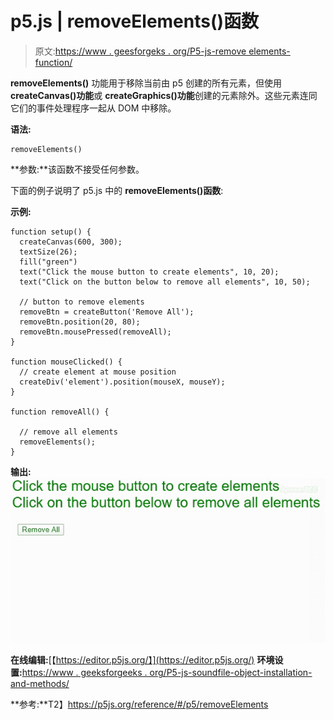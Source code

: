 # p5.js | removeElements()函数

> 原文:[https://www . geesforgeks . org/P5-js-remove elements-function/](https://www.geeksforgeeks.org/p5-js-removeelements-function/)

**removeElements()** 功能用于移除当前由 p5 创建的所有元素，但使用 **createCanvas()功能**或 **createGraphics()功能**创建的元素除外。这些元素连同它们的事件处理程序一起从 DOM 中移除。

**语法:**

```
removeElements()
```

**参数:**该函数不接受任何参数。

下面的例子说明了 p5.js 中的 **removeElements()函数**:

**示例:**

```
function setup() {
  createCanvas(600, 300);
  textSize(26);
  fill("green")
  text("Click the mouse button to create elements", 10, 20);
  text("Click on the button below to remove all elements", 10, 50);

  // button to remove elements
  removeBtn = createButton('Remove All');
  removeBtn.position(20, 80);
  removeBtn.mousePressed(removeAll);
}

function mouseClicked() {
  // create element at mouse position
  createDiv('element').position(mouseX, mouseY);
}

function removeAll() {

  // remove all elements
  removeElements();
}
```

**输出:**
![](img/cc87b7dee8ad0a89bf6db35eb0901a6a.png)

**在线编辑:**[【https://editor.p5js.org/】](https://editor.p5js.org/)
**环境设置:**[https://www . geeksforgeeks . org/P5-js-soundfile-object-installation-and-methods/](https://www.geeksforgeeks.org/p5-js-soundfile-object-installation-and-methods/)

**参考:**T2】https://p5js.org/reference/#/p5/removeElements